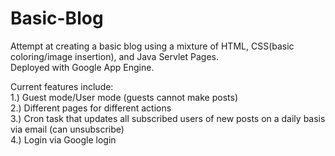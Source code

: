 # Basic-Blog
Attempt at creating a basic blog using a mixture of HTML, CSS(basic coloring/image insertion), and Java Servlet Pages.  
Deployed with Google App Engine.  

Current features include:  
  1.) Guest mode/User mode (guests cannot make posts)    
  2.) Different pages for different actions  
  3.) Cron task that updates all subscribed users of new posts on a daily basis via email (can unsubscribe)    
  4.) Login via Google login  
